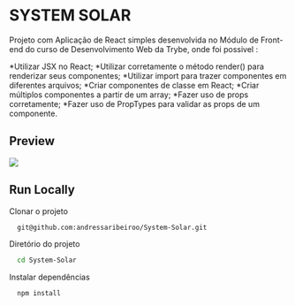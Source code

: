 # SYSTEM SOLAR

Projeto com Aplicação de React simples desenvolvida no Módulo de Front-end do curso de Desenvolvimento Web da Trybe, onde foi possivel :

*Utilizar JSX no React;
*Utilizar corretamente o método render() para renderizar seus componentes;
*Utilizar import para trazer componentes em diferentes arquivos;
*Criar componentes de classe em React;
*Criar múltiplos componentes a partir de um array;
*Fazer uso de props corretamente;
*Fazer uso de PropTypes para validar as props de um componente.

  
## Preview

 <img src="./src/img/systemsolar.gif"/>

## Run Locally

Clonar o projeto

```bash
  git@github.com:andressaribeiroo/System-Solar.git
```

Diretório do projeto

```bash
  cd System-Solar
```

Instalar dependências

```bash
  npm install
```